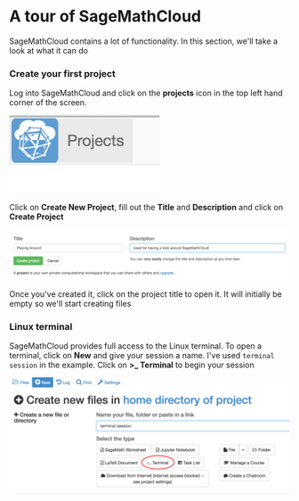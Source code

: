 # A tour of SageMathCloud

SageMathCloud contains a lot of functionality. In this section, we'll take a look at what it can do

### Create your first project

Log into SageMathCloud and click on the **projects** icon in the top left hand corner of the screen.

![Projects icon](../creating_a_course/assets/projects.png)

Click on **Create New Project**, fill out the **Title** and **Description** and click on **Create Project**

![Create Project](./assets/project_playing.png)

Once you've created it, click on the project title to open it. It will initially be empty so we'll start creating files

### Linux terminal

SageMathCloud provides full access to the Linux terminal. To open a terminal, click on **New** and give your session a name. I've used `terminal session` in the example. Click on **>_ Terminal** to begin your session

![Create Terminal](./assets/open_terminal.png)

